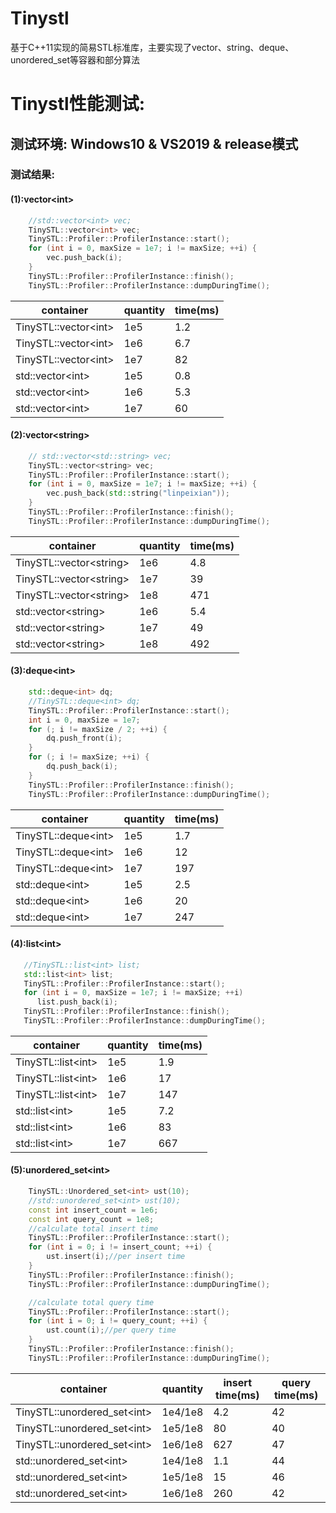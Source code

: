 # Tinystl
   基于C++11实现的简易STL标准库，主要实现了vector、string、deque、unordered_set等容器和部分算法
# Tinystl性能测试:

## 测试环境: Windows10 & VS2019 & release模式

### 测试结果:

#### (1):vector\<int\>

```C++
    //std::vector<int> vec;
    TinySTL::vector<int> vec;
    TinySTL::Profiler::ProfilerInstance::start();
    for (int i = 0, maxSize = 1e7; i != maxSize; ++i) {
        vec.push_back(i);
    }
    TinySTL::Profiler::ProfilerInstance::finish();
    TinySTL::Profiler::ProfilerInstance::dumpDuringTime();
```

| container | quantity | time(ms) |
|---|---|---|
|TinySTL::vector\<int\>|1e5|1.2|
|TinySTL::vector\<int\>|1e6|6.7|
|TinySTL::vector\<int\>|1e7|82|
|std::vector\<int\>|1e5|0.8|
|std::vector\<int\>|1e6|5.3|
|std::vector\<int\>|1e7|60|

#### (2):vector\<string\>

```C++
    // std::vector<std::string> vec;
    TinySTL::vector<string> vec;
    TinySTL::Profiler::ProfilerInstance::start();
    for (int i = 0, maxSize = 1e7; i != maxSize; ++i) {
        vec.push_back(std::string("linpeixian"));
    }
    TinySTL::Profiler::ProfilerInstance::finish();
    TinySTL::Profiler::ProfilerInstance::dumpDuringTime();
```

| container | quantity | time(ms) |
|---|---|---|
|TinySTL::vector\<string\>|1e6|4.8|
|TinySTL::vector\<string\>|1e7|39|
|TinySTL::vector\<string\>|1e8|471|
|std::vector\<string\>|1e6|5.4|
|std::vector\<string\>|1e7|49|
|std::vector\<string\>|1e8|492|

#### (3):deque\<int\>
```C++
    std::deque<int> dq;
    //TinySTL::deque<int> dq;
    TinySTL::Profiler::ProfilerInstance::start();
    int i = 0, maxSize = 1e7;
    for (; i != maxSize / 2; ++i) {
        dq.push_front(i);
    }
    for (; i != maxSize; ++i) {
        dq.push_back(i);
    }
    TinySTL::Profiler::ProfilerInstance::finish();
    TinySTL::Profiler::ProfilerInstance::dumpDuringTime();
```

| container | quantity | time(ms) |
|---|---|---|
|TinySTL::deque\<int\>|1e5|1.7|
|TinySTL::deque\<int\>|1e6|12|
|TinySTL::deque\<int\>|1e7|197|
|std::deque\<int\>|1e5|2.5|
|std::deque\<int\>|1e6|20|
|std::deque\<int\>|1e7|247|



#### (4):list\<int\>
```C++
   //TinySTL::list<int> list;
   std::list<int> list;
   TinySTL::Profiler::ProfilerInstance::start();
   for (int i = 0, maxSize = 1e7; i != maxSize; ++i)
      list.push_back(i);
   TinySTL::Profiler::ProfilerInstance::finish();
   TinySTL::Profiler::ProfilerInstance::dumpDuringTime();
```
| container | quantity | time(ms) |
|---|---|---|
|TinySTL::list\<int\>|1e5|1.9|
|TinySTL::list\<int\>|1e6|17|
|TinySTL::list\<int\>|1e7|147|
|std::list\<int\>|1e5|7.2|
|std::list\<int\>|1e6|83|
|std::list\<int\>|1e7|667|

#### (5):unordered_set\<int\>
```C++
    TinySTL::Unordered_set<int> ust(10);
    //std::unordered_set<int> ust(10);
    const int insert_count = 1e6;
    const int query_count = 1e8;
    //calculate total insert time
    TinySTL::Profiler::ProfilerInstance::start();
    for (int i = 0; i != insert_count; ++i) {
        ust.insert(i);//per insert time
    }
    TinySTL::Profiler::ProfilerInstance::finish();
    TinySTL::Profiler::ProfilerInstance::dumpDuringTime();

    //calculate total query time
    TinySTL::Profiler::ProfilerInstance::start();
    for (int i = 0; i != query_count; ++i) {
        ust.count(i);//per query time
    }
    TinySTL::Profiler::ProfilerInstance::finish();
    TinySTL::Profiler::ProfilerInstance::dumpDuringTime();
```
| container | quantity | insert time(ms) | query time(ms)|
|---|---|---|---|
|TinySTL::unordered_set\<int\>|1e4/1e8|4.2|42|
|TinySTL::unordered_set\<int\>|1e5/1e8|80|40|
|TinySTL::unordered_set\<int\>|1e6/1e8|627|47|
|std::unordered_set\<int\>|1e4/1e8|1.1|44|
|std::unordered_set\<int\>|1e5/1e8|15|46|
|std::unordered_set\<int\>|1e6/1e8|260|42|
